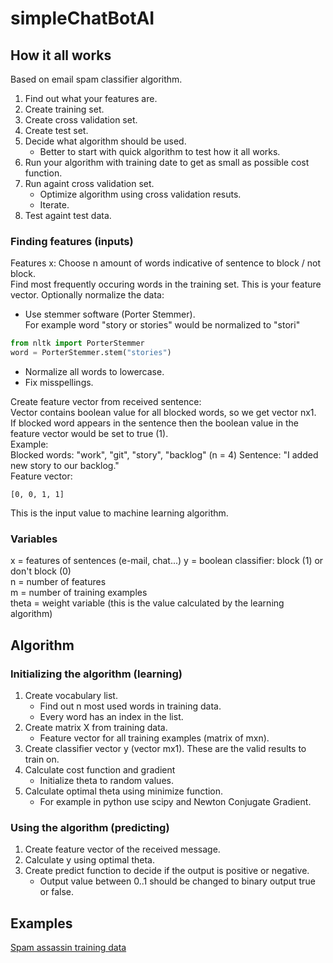 # simpleChatBotAI

## How it all works
Based on email spam classifier algorithm.

1. Find out what your features are.
2. Create training set.
3. Create cross validation set.
4. Create test set.
5. Decide what algorithm should be used.
   * Better to start with quick algorithm to test how it all works.
6. Run your algorithm with training date to get as small as possible cost function.
7. Run againt cross validation set.
   * Optimize algorithm using cross validation resuts.
   * Iterate.
8. Test againt test data.

### Finding features (inputs)

Features x: Choose n amount of words indicative of sentence to block / not block.  
Find most frequently occuring words in the training set. This is your feature vector.
Optionally normalize the data:
* Use stemmer software (Porter Stemmer).  
  For example word "story or stories" would be normalized to "stori"  
```python
from nltk import PorterStemmer
word = PorterStemmer.stem("stories")
```
* Normalize all words to lowercase.
* Fix misspellings.

Create feature vector from received sentence:  
Vector contains boolean value for all blocked words, so we get vector nx1.  
If blocked word appears in the sentence then the boolean value in the feature vector would be set to true (1).  
Example:  
Blocked words: "work", "git", "story", "backlog" (n = 4)
Sentence: "I added new story to our backlog."  
Feature vector:  

	[0, 0, 1, 1]  

This is the input value to machine learning algorithm.  

### Variables
x = features of sentences (e-mail, chat...) 
y = boolean classifier: block (1) or don't block (0)  
n = number of features  
m = number of training examples  
theta =  weight variable (this is the value calculated by the learning algorithm)

## Algorithm
### Initializing the algorithm (learning)
1. Create vocabulary list.
   * Find out n most used words in training data.
   * Every word has an index in the list.
2. Create matrix X from training data.
   * Feature vector for all training examples (matrix of mxn).
3. Create classifier vector y (vector mx1). These are the valid results to train on.
4. Calculate cost function and gradient
   * Initialize theta to random values.
5. Calculate optimal theta using minimize function.
   * For example in python use scipy and Newton Conjugate Gradient.

### Using the algorithm (predicting)
1. Create feature vector of the received message.
2. Calculate y using optimal theta.
3. Create predict function to decide if the output is positive or negative.
   * Output value between 0..1 should be changed to binary output true or false.

## Examples
[Spam assassin training data](http://spamassassin.apache.org/old/publiccorpus/)


